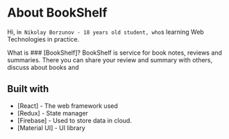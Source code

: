 # About BookShelf

Hi, i`m Nikolay Borzunov - 18 years old student, who`s learning Web Technologies in practice.

What is ### [BookShelf]?
BookShelf is service for book notes, reviews and summaries. There you can share your review and summary with others, discuss about books and  

## Built with
* [React] - The web framework used
* [Redux] - State manager
* [Firebase] - Used to store data in cloud.
* [Material UI] - UI library


